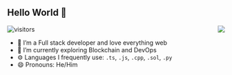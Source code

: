 ## Hello World 👋
   ![visitors](https://visitor-badge.laobi.icu/badge?page_id=iamsdas.iamsdas)
<img src="https://github-readme-stats.vercel.app/api?username=iamsdas&count_private=true&hide=stars&show_icons=true&theme=nord&hide_border=true" align="right"/>

<!--
**iamsdas/iamsdas** is a ✨ _special_ ✨ repository because its `README.md` (this file) appears on your GitHub profile.

Here are some ideas to get you started:

- 🔭 I’m currently working on ...
- 🌱 I’m currently learning ...
- 👯 I’m looking to collaborate on ...
- 🤔 I’m looking for help with ...
- 💬 Ask me about ...
- 📫 How to reach me: ...
- 😄 Pronouns: ...
- ⚡ Fun fact: ...
### About Me 🚀  
-->

- 🔭 I’m a Full stack developer and love everything web
- 🌱 I’m currently exploring Blockchain and DevOps
- ⚙️ Languages I frequently use: `.ts`, `.js`, `.cpp`, `.sol`, `.py`
- 😄 Pronouns: He/Him
